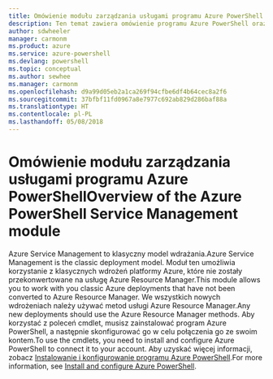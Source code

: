 ```yaml
---
title: Omówienie modułu zarządzania usługami programu Azure PowerShell | Microsoft Docs
description: Ten temat zawiera omówienie programu Azure PowerShell oraz linki prowadzące do informacji dotyczących instalacji i konfiguracji.
author: sdwheeler
manager: carmonm
ms.product: azure
ms.service: azure-powershell
ms.devlang: powershell
ms.topic: conceptual
ms.author: sewhee
ms.manager: carmonm
ms.openlocfilehash: d9a99d05eb2a1ca269f94cfbe6df4b64cec8a2f6
ms.sourcegitcommit: 37bfbf11fd0967a8e7977c692ab829d286baf88a
ms.translationtype: HT
ms.contentlocale: pl-PL
ms.lasthandoff: 05/08/2018
---
```

# <a name="overview-of-the-azure-powershell-service-management-module"></a><span data-ttu-id="2f281-103">Omówienie modułu zarządzania usługami programu Azure PowerShell</span><span class="sxs-lookup"><span data-stu-id="2f281-103">Overview of the Azure PowerShell Service Management module</span></span>

<span data-ttu-id="2f281-104">Azure Service Management to klasyczny model wdrażania.</span><span class="sxs-lookup"><span data-stu-id="2f281-104">Azure Service Management is the classic deployment model.</span></span> <span data-ttu-id="2f281-105">Moduł ten umożliwia korzystanie z klasycznych wdrożeń platformy Azure, które nie zostały przekonwertowane na usługę Azure Resource Manager.</span><span class="sxs-lookup"><span data-stu-id="2f281-105">This module allows you to work with you classic Azure deployments that have not been converted to Azure Resource Manager.</span></span> <span data-ttu-id="2f281-106">We wszystkich nowych wdrożeniach należy używać metod usługi Azure Resource Manager.</span><span class="sxs-lookup"><span data-stu-id="2f281-106">Any new deployments should use the Azure Resource Manager methods.</span></span> <span data-ttu-id="2f281-107">Aby korzystać z poleceń cmdlet, musisz zainstalować program Azure PowerShell, a następnie skonfigurować go w celu połączenia go ze swoim kontem.</span><span class="sxs-lookup"><span data-stu-id="2f281-107">To use the cmdlets, you need to install and configure Azure PowerShell to connect it to your account.</span></span> <span data-ttu-id="2f281-108">Aby uzyskać więcej informacji, zobacz [Instalowanie i konfigurowanie programu Azure PowerShell](install-azure-ps.md).</span><span class="sxs-lookup"><span data-stu-id="2f281-108">For more information, see [Install and configure Azure PowerShell](install-azure-ps.md).</span></span>
